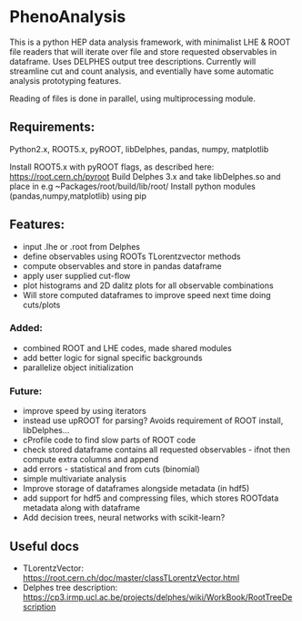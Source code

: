 # PhenoAnalysis
This is a python HEP data analysis framework, with minimalist LHE & ROOT file readers that will iterate over file and store requested observables
in dataframe. Uses DELPHES output tree descriptions. Currently will streamline cut and count analysis, and eventially have some automatic analysis prototyping features.

Reading of files is done in parallel, using multiprocessing module.

## Requirements:
Python2.x, ROOT5.x, pyROOT, libDelphes, pandas, numpy, matplotlib

Install ROOT5.x with pyROOT flags, as described here: https://root.cern.ch/pyroot
Build Delphes 3.x and take libDelphes.so and place in e.g ~Packages/root/build/lib/root/
Install python modules (pandas,numpy,matplotlib) using pip


## Features:
* input .lhe or .root from Delphes
* define observables using ROOTs TLorentzvector methods
* compute observables and store in pandas dataframe
* apply user supplied cut-flow
* plot histograms and 2D dalitz plots for all observable combinations
* Will store computed dataframes to improve speed next time doing cuts/plots

### Added:
* combined ROOT and LHE codes, made shared modules
* add better logic for signal specific backgrounds
* parallelize object initialization

### Future:
* improve speed by using iterators
* instead use upROOT for parsing? Avoids requirement of ROOT install, libDelphes...
* cProfile code to find slow parts of ROOT code
* check stored dataframe contains all requested observables - ifnot then compute extra columns and append
* add errors - statistical and from cuts (binomial)
* simple multivariate analysis
* Improve storage of dataframes alongside metadata (in hdf5)
* add support for hdf5 and compressing files, which stores ROOTdata metadata along with dataframe
* Add decision trees, neural networks with scikit-learn?

## Useful docs
* TLorentzVector: https://root.cern.ch/doc/master/classTLorentzVector.html
* Delphes tree description: https://cp3.irmp.ucl.ac.be/projects/delphes/wiki/WorkBook/RootTreeDescription
